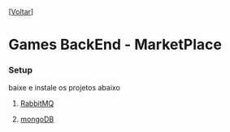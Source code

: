 <!-- TITLE: Marketplace -->
<!-- SUBTITLE: A quick summary of Marketplace -->


\[[Voltar](../home)]

# Games BackEnd - MarketPlace

### Setup

baixe e instale os projetos abaixo

1. [RabbitMQ](../tecnologia/rabbit.html)

2. [mongoDB](../tecnologia/mongo.html)

